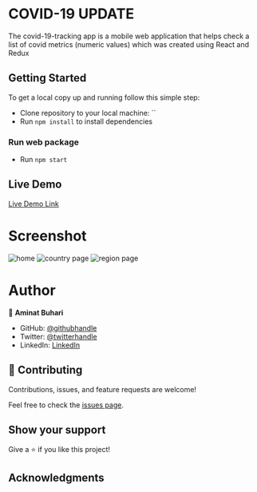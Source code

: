 # COVID-19 UPDATE
The covid-19-tracking app is a mobile web application that helps check a list of covid metrics (numeric values) which was created using React and Redux
## Getting Started

To get a local copy up and running follow this simple step:

- Clone repository to your local machine: ``
- Run `npm install` to install dependencies

### Run web package

- Run `npm start`

## Live Demo

[Live Demo Link]()

# Screenshot
![home](https://user-images.githubusercontent.com/66526480/169544508-ee1c94e0-d028-4002-9573-2e6b0dd47574.PNG)
![country page](https://user-images.githubusercontent.com/66526480/169544524-190127fc-e070-4c98-9019-9e0dc5b91923.PNG)
![region page](https://user-images.githubusercontent.com/66526480/169544528-db351d38-0781-48df-af13-07c8ed51dcd7.PNG)

# Author

👤 **Aminat Buhari**

- GitHub: [@githubhandle](https://github.com/AminaBuhari)
- Twitter: [@twitterhandle](https://twitter.com/AminaBuhari)
- LinkedIn: [LinkedIn](https://www.linkedin.com/in/amina-buhari/)

## 🤝 Contributing

Contributions, issues, and feature requests are welcome!

Feel free to check the [issues page](https://github.com/AminaBuhari/Covid-19-Update-/issues).

## Show your support

Give a ⭐️ if you like this project!

## Acknowledgments
